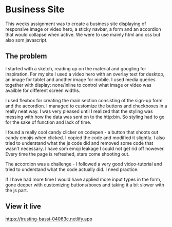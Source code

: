 # Business Site

This weeks assignment was to create a business site displaying of responsive image or video hero, a sticky navbar, a form and an accordion that would collapse when active. We were to use mainly html and css but also som javascript.



## The problem

I started with a sketch, reading up on the material and googling for inspiration. For my site I used a video hero with an overlay text for desktop, an image for tablet and another image for mobile. I used media queries together with display: none/inline to control what image or video was availble for different screen widths. 

I used flexbox for creating the main section consisting of the sign-up form and the accordion. I managed to customize the buttons and checkboxes in a really neat way. I was very pleased until I realized that the styling was messing with how the data was sent on to the http:bin. So styling had to go for the sake of function and lack of time.

I found a really cool candy clicker on codepen - a button that shoots out candy emojis when clicked. I copied the code and modified it slightly. I also tried to understand what the js code did and removed some code that wasn't necessary. I have som emoji leakage I could not get rid off however. Every time the page is refreshed, stars come shooting out.

The accordion was a challenge - I followed a very good video-tutorial and tried to understand what the code actually did. I need practice.

If I have had more time I would have applied more input types in the form, gone deeper with customizing buttons/boxes and taking it a bit slower with the js part. 


## View it live
https://trusting-bassi-04063c.netlify.app
